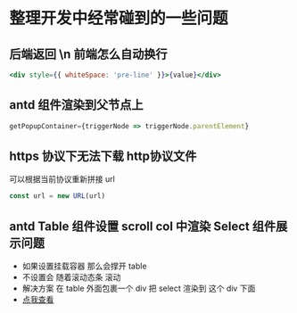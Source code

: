 # 整理开发中经常碰到的一些问题

## 后端返回 \n 前端怎么自动换行

``` jsx
<div style={{ whiteSpace: 'pre-line' }}>{value}</div>
```

## antd 组件渲染到父节点上

```jsx
getPopupContainer={triggerNode => triggerNode.parentElement}
```

## https 协议下无法下载 http协议文件

可以根据当前协议重新拼接 url

```js
const url = new URL(url) 
```

## antd Table 组件设置 scroll col 中渲染 Select 组件展示问题 

- 如果设置挂载容器 那么会撑开 table 
- 不设置会 随着滚动态条 滚动
- 解决方案 在 table 外面包裹一个 div 把 select 渲染到 这个 div 下面 
- [点我查看](https://codesandbox.io/s/table-zhong-render-select-wenti-tbz73)